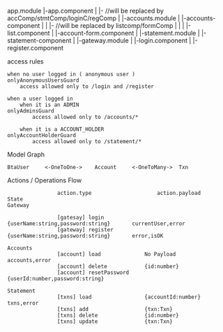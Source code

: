 app.module
    |-app.component
    |       |- <router-outlet>      //will be replaced by accComp/stmtComp/loginC/regComp
    |
    |-accounts.module
    |   |-accounts-component
    |   |   |- <router-outlet>      //will be replaced by listcomp/formComp
    |   |
    |   |-list.component
    |   |-account-form.component
    |
    |-statement.module
    |   |-statement-component
    |
    |-gateway.module
    |   |-login.component
    |   |-register.component

access rules

    when no user logged in ( anonymous user )               onlyAnonymousUsersGuard   
        access allowed only to /login and /register

    when a user logged in
        when it is an ADMIN                                 onlyAdminsGuard
            access allowed only to /accounts/*

        when it is a ACCOUNT_HOLDER                         onlyAccountHolderGuard
            access allowed only to /statement/*

Model Graph

    BtaUser     <-OneToOne->    Account     <-OneToMany->  Txn

Actions / Operations Flow

                    action.type                     action.payload                          State
    Gateway

                    [gatesay] login           {userName:string,password:string}       currentUser,error
                    [gateway] register        {userName:string,password:string}       error,isOK

    Accounts
                    [account] load              No Payload                            accounts,error
                    [account] delete            {id:number}
                    [account] resetPassword     {userId:number,password:string}

    Statement
                    [txns] load                 {accountId:number}                     txns,error  
                    [txns] add                  {txn:Txn}
                    [txns] delete               {id:number}
                    [txns] update               {txn:Txn}